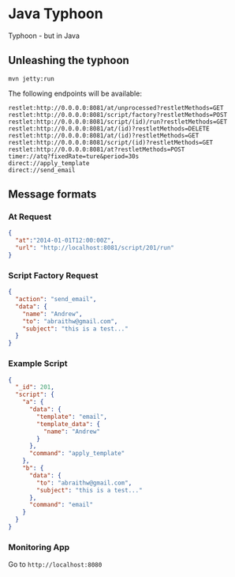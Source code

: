 # Java Typhoon

Typhoon - but in Java

## Unleashing the typhoon

```
mvn jetty:run
```

The following endpoints will be available:

```
restlet:http://0.0.0.0:8081/at/unprocessed?restletMethods=GET
restlet:http://0.0.0.0:8081/script/factory?restletMethods=POST
restlet:http://0.0.0.0:8081/script/(id)/run?restletMethods=GET
restlet:http://0.0.0.0:8081/at/(id)?restletMethods=DELETE
restlet:http://0.0.0.0:8081/at/(id)?restletMethods=GET
restlet:http://0.0.0.0:8081/script/(id)?restletMethods=GET
restlet:http://0.0.0.0:8081/at?restletMethods=POST
timer://atq?fixedRate=ture&period=30s
direct://apply_template
direct://send_email
```

## Message formats

### At Request

```json
{
  "at":"2014-01-01T12:00:00Z",
  "url": "http://localhost:8081/script/201/run"
}
```

### Script Factory Request

```json
{
  "action": "send_email",
  "data": {
    "name": "Andrew",
    "to": "abraithw@gmail.com",
    "subject": "this is a test..."
  }
}
```

### Example Script

```json
{
  "_id": 201,
  "script": {
    "a": {
      "data": {
        "template": "email",
        "template_data": {
          "name": "Andrew"
        }
      },
      "command": "apply_template"
    },
    "b": {
      "data": {
        "to": "abraithw@gmail.com",
        "subject": "this is a test..."
      },
      "command": "email"
    }
  }
}
```

### Monitoring App

Go to `http://localhost:8080`
